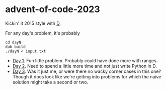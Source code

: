 # advent-of-code-2023

Kickin' it 2015 style with [D](https://dlang.org/).

For any day's problem, it's probably

    cd dayN
    dub build
    ./dayN < input.txt

* [Day 1](day1/source/app.d). Fun little problem. Probably could have done more with ranges.
* [Day 2](day2/source/app.d). Need to spend a little more time and not just write Python in D.
* [Day 3](day3/source/app.d). Was it just me, or were there no wacky corner cases in this one? Though it does look like we're getting into problems for which the naive solution might take a second or two.